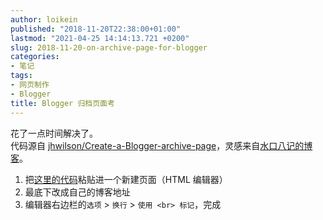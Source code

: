 ```yaml
---
author: loikein
published: "2018-11-20T22:38:00+01:00"
lastmod: "2021-04-25 14:14:13.721 +0200"
slug: 2018-11-20-on-archive-page-for-blogger
categories:
- 笔记
tags:
- 网页制作
- Blogger
title: Blogger 归档页面考
---
```

花了一点时间解决了。  
代码源自 [jhwilson/Create-a-Blogger-archive-page](https://github.com/jhwilson/Create-a-Blogger-archive-page)，灵感来自[水口八记的博客](https://blog.shuiba.co/create-blogger-archive-page-3)。  

1.  把[这里的代码](https://github.com/loikein/Blogger-archive-page-CN/blob/master/blogger-archive-CN.html)粘贴进一个新建页面（HTML
    编辑器）
2.  最底下改成自己的博客地址
3.  编辑器右边栏的`选项` > `换行` > `使用 <br> 标记`，完成
